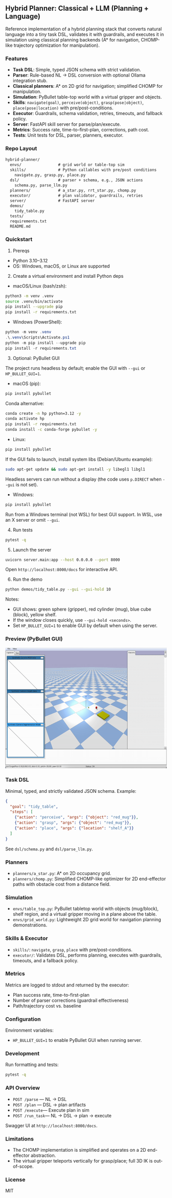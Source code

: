 ## Hybrid Planner: Classical + LLM (Planning + Language)

Reference implementation of a hybrid planning stack that converts natural language into a tiny task DSL, validates it with guardrails, and executes it in simulation using classical planning backends (A* for navigation, CHOMP-like trajectory optimization for manipulation).

### Features
- **Task DSL**: Simple, typed JSON schema with strict validation.
- **Parser**: Rule-based NL → DSL conversion with optional Ollama integration stub.
- **Classical planners**: A* on 2D grid for navigation; simplified CHOMP for manipulation.
- **Simulation**: PyBullet table-top world with a virtual gripper and objects.
- **Skills**: `navigate(goal)`, `perceive(object)`, `grasp(pose|object)`, `place(pose|location)` with pre/post-conditions.
- **Executor**: Guardrails, schema validation, retries, timeouts, and fallback policy.
- **Server**: FastAPI skill server for parse/plan/execute.
- **Metrics**: Success rate, time-to-first-plan, corrections, path cost.
- **Tests**: Unit tests for DSL, parser, planners, executor.

### Repo Layout

```
hybrid-planner/
  envs/                # grid world or table-top sim
  skills/              # Python callables with pre/post conditions
    navigate.py, grasp.py, place.py
  dsl/                 # parser + schema, e.g., JSON actions
    schema.py, parse_llm.py
  planners/            # a_star.py, rrt_star.py, chomp.py
  executor/            # plan validator, guardrails, retries
  server/              # FastAPI server
  demos/
    tidy_table.py
  tests/
  requirements.txt
  README.md
```

### Quickstart

1) Prereqs
- Python 3.10–3.12
- OS: Windows, macOS, or Linux are supported

2) Create a virtual environment and install Python deps

- macOS/Linux (bash/zsh):
```bash
python3 -m venv .venv
source .venv/bin/activate
pip install --upgrade pip
pip install -r requirements.txt
```

- Windows (PowerShell):
```powershell
python -m venv .venv
.\.venv\Scripts\Activate.ps1
python -m pip install --upgrade pip
pip install -r requirements.txt
```

3) Optional: PyBullet GUI

The project runs headless by default; enable the GUI with `--gui` or `HP_BULLET_GUI=1`.

- macOS (pip):
```bash
pip install pybullet
```
Conda alternative:
```bash
conda create -n hp python=3.12 -y
conda activate hp
pip install -r requirements.txt
conda install -c conda-forge pybullet -y
```

- Linux:
```bash
pip install pybullet
```
If the GUI fails to launch, install system libs (Debian/Ubuntu example):
```bash
sudo apt-get update && sudo apt-get install -y libegl1 libgl1
```
Headless servers can run without a display (the code uses `p.DIRECT` when `--gui` is not set).

- Windows:
```powershell
pip install pybullet
```
Run from a Windows terminal (not WSL) for best GUI support. In WSL, use an X server or omit `--gui`.

4) Run tests

```bash
pytest -q
```

5) Launch the server

```bash
uvicorn server.main:app --host 0.0.0.0 --port 8000
```

Open `http://localhost:8000/docs` for interactive API.

6) Run the demo

```bash
python demos/tidy_table.py --gui --gui-hold 10
```

Notes:
- GUI shows: green sphere (gripper), red cylinder (mug), blue cube (block), yellow shelf.
- If the window closes quickly, use `--gui-hold <seconds>`.
- Set `HP_BULLET_GUI=1` to enable GUI by default when using the server.

### Preview (PyBullet GUI)

![PyBullet GUI preview](samples/sample.gif)

### Task DSL

Minimal, typed, and strictly validated JSON schema. Example:

```json
{
  "goal": "tidy_table",
  "steps": [
    {"action": "perceive", "args": {"object": "red_mug"}},
    {"action": "grasp", "args": {"object": "red_mug"}},
    {"action": "place", "args": {"location": "shelf_A"}}
  ]
}
```

See `dsl/schema.py` and `dsl/parse_llm.py`.

### Planners
- `planners/a_star.py`: A* on 2D occupancy grid.
- `planners/chomp.py`: Simplified CHOMP-like optimizer for 2D end-effector paths with obstacle cost from a distance field.

### Simulation
- `envs/table_top.py`: PyBullet tabletop world with objects (mug/block), shelf region, and a virtual gripper moving in a plane above the table.
- `envs/grid_world.py`: Lightweight 2D grid world for navigation planning demonstrations.

### Skills & Executor
- `skills/`: `navigate`, `grasp`, `place` with pre/post-conditions.
- `executor/`: Validates DSL, performs planning, executes with guardrails, timeouts, and a fallback policy.

### Metrics
Metrics are logged to stdout and returned by the executor:
- Plan success rate, time-to-first-plan
- Number of parser corrections (guardrail effectiveness)
- Path/trajectory cost vs. baseline

### Configuration
Environment variables:
- `HP_BULLET_GUI=1` to enable PyBullet GUI when running server.

### Development

Run formatting and tests:
```bash
pytest -q
```

### API Overview
- `POST /parse`  — NL → DSL
- `POST /plan`   — DSL → plan artifacts
- `POST /execute`— Execute plan in sim
- `POST /run_task`— NL → DSL → plan → execute

Swagger UI at `http://localhost:8000/docs`.

### Limitations
- The CHOMP implementation is simplified and operates on a 2D end-effector abstraction.
- The virtual gripper teleports vertically for grasp/place; full 3D IK is out-of-scope.

### License
MIT
